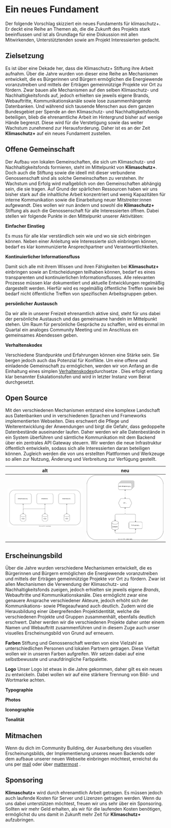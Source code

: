 # Ein neues Fundament

Der folgende Vorschlag skizziert ein neues Fundaments für klimaschutz+. Er deckt eine Reihe an Themen ab, die die Zukunft des Projekts stark beeinflussen und ist als Grundlage für eine Diskussion mit allen Mitwirkenden, Unterstütztenden sowie am Projekt Interessierten gedacht. 

## Zielsetzung

Es ist über eine Dekade her, dass die Klimaschutz+ Stiftung ihre Arbeit aufnahm. Über die Jahre wurden von dieser eine Reihe an Mechanismen entwickelt, die es Bürgerinnen und Bürgern ermöglichen die Energiewende voranzutreiben und mittels der Erträgen gemeinnützige Projekte vor Ort zu fördern. Zwar bauen alle Mechanismen  auf den selben Klimaschutz- und Nachhaltigkeitsfonds auf, jedoch erhielten sie jeweils eigene Brands, Webauftritte,  Kommunikationskanäle sowie lose zusammenhängende Datenbanken. Und während sich tausende Menschen aus dem ganzen Bundesgebiet per Spende an den Klimaschutz- und Nachhaltigkeitsfonds beteiligen, blieb die ehrenamtliche Arbeit im Hintergrund bisher auf wenige Hände begrenzt. Diese wird für die Verstetigung sowie das weiter Wachstum zunehmend zur Herausforderung. Daher ist es an der Zeit **Klimaschutz+** auf ein neues Fundament zustellen.

## Offene Gemeinschaft

Der Aufbau von lokalen Gemeinschaften, die sich um Klimaschutz- und Nachhaltigkeitsfonds formieren, steht im Mittelpunkt von **Klimaschutz+**. Doch auch die Stiftung sowie die ideell mit dieser verbundene Genossenschaft sind als solche Gemeinschaften zu verstehen. Ihr Wachstum und Erfolg wird maßgeblich von den Gemeinschaften abhängig sein, die sie tragen. 
Auf Grund der spärlichen Ressourcen haben wir uns bisher stark auf die inhaltliche Arbeit konzentriert und wenig Kapazitäten für interne Kommunikation sowie die Einarbeitung neuer Mitstreiter:innen aufgewandt. Dies wollen wir nun ändern und sowohl die **Klimaschutz+** Stiftung als auch die Genossenschaft für alle Interessierten öffnen. Dabei stellen wir folgende Punkte in den Mittelpunkt unserer Aktivitäten: 

**Einfacher Einstieg** 

Es muss für alle klar verständlich sein wie und wo sie sich einbringen können. Neben einer Anleitung wie Interessierte sich einbringen können, bedarf es klar kommunizierte Ansprechpartner und Verantwortlichkeiten. 

**Kontinuierlicher Informationsfluss** 

Damit sich alle mit ihrem Wissen und ihren Fähigkeiten bei **Klimaschutz+** einbringen sowie an Entscheidungen teilhaben können, bedarf es eines transparenten und kontinuierlichen Informationsflusses. Alle relevanten Prozesse müssen klar dokumentiert und aktuelle Entwicklungen regelmäßig dargestellt werden. Hierfür wird es regelmäßig öffentliche Treffen sowie bei bedarf nicht öffentliche Treffen von spezifischen Arbeitsgruppen geben. 

**persönlicher Austausch**

Da wir alle in unserer Freizeit ehrenamtlich aktive sind, steht für uns dabei der persönliche Austausch und das gemeinsame handeln im Mittelpunkt stehen. Um Raum für persönliche Gespräche zu schaffen, wird es einmal im Quartal ein analoges Community Meeting und im Anschluss ein gemeinsames Abendessen geben.

**Verhaltenskodex**

Verschiedene Standpunkte und Erfahrungen können eine Stärke sein. Sie bergen jedoch auch das Potenzial für Konflikte. Um eine offene  und einladende Gemeinschaft zu ermöglichen, werden wir von Anfang an die Einhaltung eines simplen  [Verhaltenskodex](https://www.contributor-covenant.org)durchsetze . Dies erfolgt entlang klar benannter Eskalationstufen und wird in letzter Instanz vom Beirat durchgesetzt.

## Open Source

Mit den verschiedenen Mechanismen entstand eine komplexe Landschaft aus Datenbanken und in verschiedenen Sprachen und Frameworks implementierten Webseiten. Dies erschwert die  Pflege und Weiterentwicklung der Anwendungen und birgt die Gefahr, dass gedoppelte Datenbestände auseinander laufen. Daher werden wir alle Datenbestände in ein System überführen und sämtliche Kommunikation mit dem Backend über ein zentrales API Gateway steuern. Wir werden die neue Infrastruktur öffentlich entwickeln, sodass sich alle Interessierten daran beteiligen können. Zugleich werden die von uns erstellten Plattformen und Werkzeuge so  allen zur Nutzung, Änderung und Verbreitung zur Verfügung gestellt.

| alt                                 | neu                                |
| ----------------------------------- | ---------------------------------- |
| ![alt](./images/current.drawio.svg) | ![alt](./images/future.drawio.svg) |
## Erscheinungsbild

Über die Jahre wurden verschiedene Mechanismen entwickelt, die es Bürgerinnen und Bürgern ermöglichen die Energiewende voranzutreiben und mittels der Erträgen gemeinnützige Projekte vor Ort zu fördern. Zwar ist allen Mechanismen die Verwendung der Klimaschutz- und Nachhaltigkeitsfonds zueigen, jedoch erhielten sie jeweils eigene *Brands*, Webauftritte und Kommunikationskanäle. Dies ermöglicht zwar eine genauere Ansprache verschiedener Akteure, jedoch erhöht sich der Kommunikations- sowie Pflegeaufwand auch deutlich. Zudem wird die Herausbildung einer übergreifenden Projektidentität, welche die verschiedenen Projekte und Gruppen zusammenhält, ebenfalls deutlich erschwert. Daher werden wir die verschiedenen Projekte daher unter einem Namen und Webauftritt zusammenführen und in diesem Zuge auch unser visuelles Erscheinungsbild von Grund auf erneuern. 

**Farben**
Stiftung und Genossenschaft werden von eine Vielzahl an unterschiedlichen Personen und lokalen Partnern getragen. Diese Vielfalt wollen wir in unseren Farben aufgreifen. Wir setzen dabei auf eine selbstbewusste und unaufdringliche Farbpalette.

**Logo**
Unser Logo ist etwas in die Jahre gekommen, daher gilt es ein neues zu entwickeln. Dabei wollen wir auf eine stärkere Trennung von Bild- und Wortmarke achten. 

**Typographie**

**Photos**

**Iconographie**

**Tonalität**

## Mitmachen 

Wenn du dich im Community Building, der Ausarbeitung des visuellen Erscheinungsbilds, der Implementierung unseres neuen Backends oder dem aufbaue unserer neuen Webseite einbringen möchtest, erreichst du uns per [mail]() oder über [mattermost](https://chat.klimaschutz.plus/) .
## Sponsoring

**Klimaschutz+** wird durch ehrenamtlich Arbeit getragen. Es müssen jedoch auch laufende Kosten für Server und Lizenzen getragen werden. Wenn du uns dabei unterstützen möchtest, freuen wir uns sehr über ein Sponsoring. Sollten wir mehr Geld erhalten, als wir für die laufenden Kosten benötigen, ermöglichst du uns damit in Zukunft mehr Zeit für **Klimaschutz+** aufzubringen.


